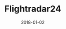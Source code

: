 ---
layout: site
title: "Flightradar24"
date: 2018-01-02
categories: [community]
version: 1.4.0
major: 1
minor: 4
patch: 0
slug: flightradar24
link: https://www.flightradar24.com/
permalink: /sites/:slug
---